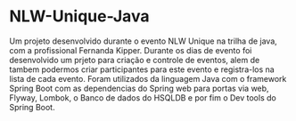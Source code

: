 # NLW-Unique-Java
 Um projeto desenvolvido durante o evento NLW Unique na trilha de java, com a profissional Fernanda Kipper. Durante os dias de evento foi desenvolvido um prjeto para criação e controle de eventos, alem de tambem podermos criar participantes para este evento e registra-los na lista de cada evento. Foram utilizados da linguagem Java com o framework Spring Boot com as dependencias do Spring web para portas via web, Flyway, Lombok, o Banco de dados do HSQLDB e por fim o Dev tools do Spring Boot.
